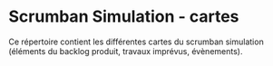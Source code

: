 # Scrumban Simulation - cartes
Ce répertoire contient les différentes cartes du scrumban simulation (éléments du backlog produit, travaux imprévus, évènements).
